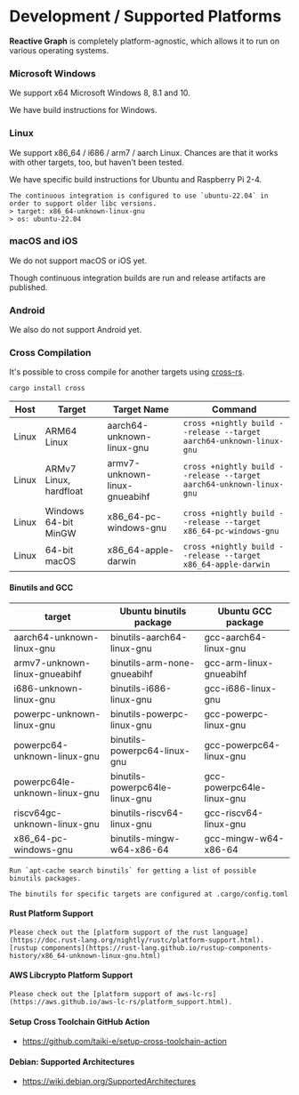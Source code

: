 # Development / Supported Platforms

**Reactive Graph** is completely platform-agnostic, which allows it to run on various operating systems.

### Microsoft Windows

We support x64 Microsoft Windows 8, 8.1 and 10.

We have build instructions for Windows.

### Linux

We support x86_64 / i686 / arm7 / aarch Linux. Chances are that it works with other targets, too, but haven't been tested.

We have specific build instructions for Ubuntu and Raspberry Pi 2-4.

```admonish tip title = "libc"
The continuous integration is configured to use `ubuntu-22.04` in order to support older libc versions.
> target: x86_64-unknown-linux-gnu
> os: ubuntu-22.04
```

### macOS and iOS

We do not support macOS or iOS yet.

Though continuous integration builds are run and release artifacts are published.

### Android

We also do not support Android yet.

### Cross Compilation

It's possible to cross compile for another targets using [cross-rs](https://github.com/cross-rs/cross).

```shell
cargo install cross
```

| Host  | Target                 | Target Name                   | Command                                                             |
|-------|------------------------|-------------------------------|---------------------------------------------------------------------|
| Linux | ARM64 Linux            | aarch64-unknown-linux-gnu     | `cross +nightly build --release --target aarch64-unknown-linux-gnu` |
| Linux | ARMv7 Linux, hardfloat | armv7-unknown-linux-gnueabihf | `cross +nightly build --release --target aarch64-unknown-linux-gnu` |
| Linux | Windows 64-bit MinGW   | x86_64-pc-windows-gnu         | `cross +nightly build --release --target x86_64-pc-windows-gnu`     |
| Linux | 64-bit macOS           | x86_64-apple-darwin           | `cross +nightly build --release --target x86_64-apple-darwin`       |

#### Binutils and GCC

| target                        | Ubuntu binutils package        | Ubuntu GCC package        |
|-------------------------------|--------------------------------|---------------------------|
| aarch64-unknown-linux-gnu     | binutils-aarch64-linux-gnu     | gcc-aarch64-linux-gnu     |
| armv7-unknown-linux-gnueabihf | binutils-arm-none-gnueabihf    | gcc-arm-linux-gnueabihf   |
| i686-unknown-linux-gnu        | binutils-i686-linux-gnu        | gcc-i686-linux-gnu        |
| powerpc-unknown-linux-gnu     | binutils-powerpc-linux-gnu     | gcc-powerpc-linux-gnu     |
| powerpc64-unknown-linux-gnu   | binutils-powerpc64-linux-gnu   | gcc-powerpc64-linux-gnu   |
| powerpc64le-unknown-linux-gnu | binutils-powerpc64le-linux-gnu | gcc-powerpc64le-linux-gnu |
| riscv64gc-unknown-linux-gnu   | binutils-riscv64-linux-gnu     | gcc-riscv64-linux-gnu     |
| x86_64-pc-windows-gnu         | binutils-mingw-w64-x86-64      | gcc-mingw-w64-x86-64      |

```admonish tip title = "Ubuntu packages for binutils"
Run `apt-cache search binutils` for getting a list of possible binutils packages. 
```

```admonish tip title = "Cargo Configuration"
The binutils for specific targets are configured at .cargo/config.toml
```

#### Rust Platform Support

```admonish tip title = "Rust Platform Support"
Please check out the [platform support of the rust language](https://doc.rust-lang.org/nightly/rustc/platform-support.html).
[rustup components](https://rust-lang.github.io/rustup-components-history/x86_64-unknown-linux-gnu.html)
```

#### AWS Libcrypto Platform Support

```admonish tip title = "aws-lc-rs Platform Support"
Please check out the [platform support of aws-lc-rs](https://aws.github.io/aws-lc-rs/platform_support.html).
```

#### Setup Cross Toolchain GitHub Action

* https://github.com/taiki-e/setup-cross-toolchain-action

#### Debian: Supported Architectures

* https://wiki.debian.org/SupportedArchitectures
